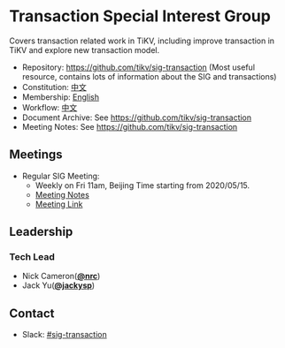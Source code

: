 # Transaction Special Interest Group

Covers transaction related work in TiKV, including improve transaction in TiKV and explore new transaction model.

- Repository: https://github.com/tikv/sig-transaction (Most useful resource, contains lots of information about the SIG and transactions)
- Constitution: [中文](./constitution-zh_CN.md)
- Membership: [English](./membership.md)
- Workflow: [中文](./workflow-zh_CN.md)
- Document Archive: See https://github.com/tikv/sig-transaction
- Meeting Notes: See https://github.com/tikv/sig-transaction

## Meetings

- Regular SIG Meeting:
  - Weekly on Fri 11am, Beijing Time starting from 2020/05/15.
  - [Meeting Notes](https://drive.google.com/drive/folders/15jTHu8Z-ha6RzF3AqcPH59FXthmlNv-Q?usp=sharing)
  - [Meeting Link](https://pingcap.zoom.us/j/5527699243)

## Leadership

### Tech Lead

- Nick Cameron(**[@nrc](https://github.com/nrc)**)
- Jack Yu(**[@jackysp](https://github.com/jackysp)**)

## Contact

- Slack: [#sig-transaction](https://slack.tidb.io/invite?team=tikv-wg&channel=sig-transaction&ref=github-sig)
